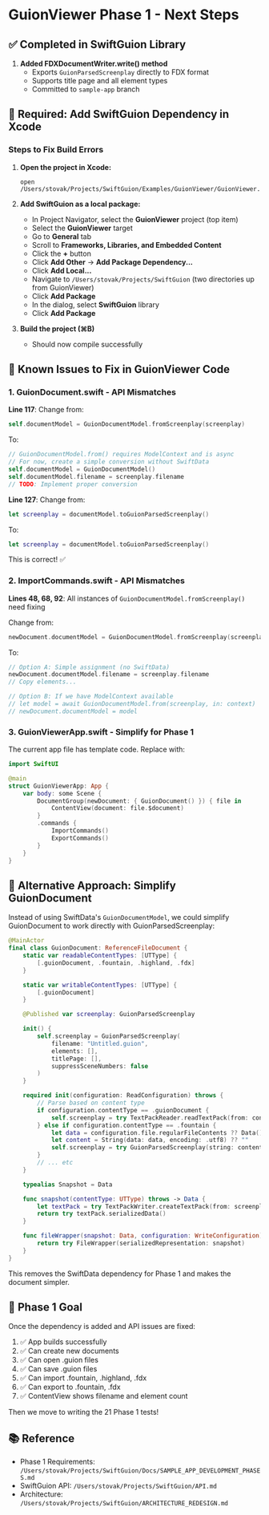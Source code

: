 # GuionViewer Phase 1 - Next Steps

## ✅ Completed in SwiftGuion Library

1. **Added FDXDocumentWriter.write() method**
   - Exports `GuionParsedScreenplay` directly to FDX format
   - Supports title page and all element types
   - Committed to `sample-app` branch

## 🔧 Required: Add SwiftGuion Dependency in Xcode

### Steps to Fix Build Errors

1. **Open the project in Xcode:**
   ```
   open /Users/stovak/Projects/SwiftGuion/Examples/GuionViewer/GuionViewer.xcodeproj
   ```

2. **Add SwiftGuion as a local package:**
   - In Project Navigator, select the **GuionViewer** project (top item)
   - Select the **GuionViewer** target
   - Go to **General** tab
   - Scroll to **Frameworks, Libraries, and Embedded Content**
   - Click the **+** button
   - Click **Add Other** → **Add Package Dependency...**
   - Click **Add Local...**
   - Navigate to `/Users/stovak/Projects/SwiftGuion` (two directories up from GuionViewer)
   - Click **Add Package**
   - In the dialog, select **SwiftGuion** library
   - Click **Add Package**

3. **Build the project (⌘B)**
   - Should now compile successfully

## 🐛 Known Issues to Fix in GuionViewer Code

### 1. GuionDocument.swift - API Mismatches

**Line 117**: Change from:
```swift
self.documentModel = GuionDocumentModel.fromScreenplay(screenplay)
```

To:
```swift
// GuionDocumentModel.from() requires ModelContext and is async
// For now, create a simple conversion without SwiftData
self.documentModel = GuionDocumentModel()
self.documentModel.filename = screenplay.filename
// TODO: Implement proper conversion
```

**Line 127**: Change from:
```swift
let screenplay = documentModel.toGuionParsedScreenplay()
```

To:
```swift
let screenplay = documentModel.toGuionParsedScreenplay()
```
This is correct! ✅

### 2. ImportCommands.swift - API Mismatches

**Lines 48, 68, 92**: All instances of `GuionDocumentModel.fromScreenplay()` need fixing

Change from:
```swift
newDocument.documentModel = GuionDocumentModel.fromScreenplay(screenplay)
```

To:
```swift
// Option A: Simple assignment (no SwiftData)
newDocument.documentModel.filename = screenplay.filename
// Copy elements...

// Option B: If we have ModelContext available
// let model = await GuionDocumentModel.from(screenplay, in: context)
// newDocument.documentModel = model
```

### 3. GuionViewerApp.swift - Simplify for Phase 1

The current app file has template code. Replace with:
```swift
import SwiftUI

@main
struct GuionViewerApp: App {
    var body: some Scene {
        DocumentGroup(newDocument: { GuionDocument() }) { file in
            ContentView(document: file.$document)
        }
        .commands {
            ImportCommands()
            ExportCommands()
        }
    }
}
```

## 📝 Alternative Approach: Simplify GuionDocument

Instead of using SwiftData's `GuionDocumentModel`, we could simplify GuionDocument to work directly with GuionParsedScreenplay:

```swift
@MainActor
final class GuionDocument: ReferenceFileDocument {
    static var readableContentTypes: [UTType] {
        [.guionDocument, .fountain, .highland, .fdx]
    }

    static var writableContentTypes: [UTType] {
        [.guionDocument]
    }

    @Published var screenplay: GuionParsedScreenplay

    init() {
        self.screenplay = GuionParsedScreenplay(
            filename: "Untitled.guion",
            elements: [],
            titlePage: [],
            suppressSceneNumbers: false
        )
    }

    required init(configuration: ReadConfiguration) throws {
        // Parse based on content type
        if configuration.contentType == .guionDocument {
            self.screenplay = try TextPackReader.readTextPack(from: configuration.file)
        } else if configuration.contentType == .fountain {
            let data = configuration.file.regularFileContents ?? Data()
            let content = String(data: data, encoding: .utf8) ?? ""
            self.screenplay = try GuionParsedScreenplay(string: content)
        }
        // ... etc
    }

    typealias Snapshot = Data

    func snapshot(contentType: UTType) throws -> Data {
        let textPack = try TextPackWriter.createTextPack(from: screenplay)
        return try textPack.serializedData()
    }

    func fileWrapper(snapshot: Data, configuration: WriteConfiguration) throws -> FileWrapper {
        return try FileWrapper(serializedRepresentation: snapshot)
    }
}
```

This removes the SwiftData dependency for Phase 1 and makes the document simpler.

## 🎯 Phase 1 Goal

Once the dependency is added and API issues are fixed:

1. ✅ App builds successfully
2. ✅ Can create new documents
3. ✅ Can open .guion files
4. ✅ Can save .guion files
5. ✅ Can import .fountain, .highland, .fdx
6. ✅ Can export to .fountain, .fdx
7. ✅ ContentView shows filename and element count

Then we move to writing the 21 Phase 1 tests!

## 📚 Reference

- Phase 1 Requirements: `/Users/stovak/Projects/SwiftGuion/Docs/SAMPLE_APP_DEVELOPMENT_PHASES.md`
- SwiftGuion API: `/Users/stovak/Projects/SwiftGuion/API.md`
- Architecture: `/Users/stovak/Projects/SwiftGuion/ARCHITECTURE_REDESIGN.md`
